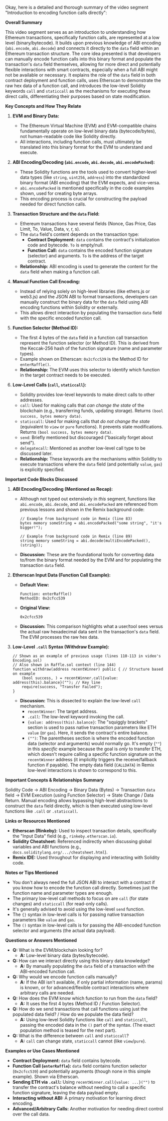 Okay, here is a detailed and thorough summary of the video segment "Introduction to encoding function calls directly":

**Overall Summary**

This video segment serves as an introduction to understanding how Ethereum transactions, specifically function calls, are represented at a low level (binary/bytecode). It builds upon previous knowledge of ABI encoding (`abi.encode`, `abi.decode`) and connects it directly to the `data` field within an Ethereum transaction structure. The core idea presented is that developers can manually encode function calls into this binary format and populate the transaction's `data` field themselves, allowing for more direct and potentially flexible interactions with smart contracts, especially when a full ABI might not be available or necessary. It explains the role of the `data` field in both contract deployment and function calls, uses Etherscan to demonstrate the raw hex data of a function call, and introduces the low-level Solidity keywords `call` and `staticcall` as the mechanisms for executing these direct calls, differentiating their purposes based on state modification.

**Key Concepts and How They Relate**

1.  **EVM and Binary Data:**
    *   The Ethereum Virtual Machine (EVM) and EVM-compatible chains fundamentally operate on low-level binary data (bytecode/bytes), not human-readable code like Solidity directly.
    *   All interactions, including function calls, must ultimately be translated into this binary format for the EVM to understand and execute.

2.  **ABI Encoding/Decoding (`abi.encode`, `abi.decode`, `abi.encodePacked`):**
    *   These Solidity functions are the tools used to convert higher-level data types (like `string`, `uint256`, `address`) into the standardized binary format (ABI encoding) that the EVM expects, and vice-versa.
    *   `abi.encodePacked` is mentioned specifically in the code examples shown, used for creating byte arrays.
    *   This encoding process is crucial for constructing the payload needed for direct function calls.

3.  **Transaction Structure and the `data` Field:**
    *   Ethereum transactions have several fields (Nonce, Gas Price, Gas Limit, To, Value, Data, v, r, s).
    *   The `data` field's content depends on the transaction type:
        *   **Contract Deployment:** `data` contains the contract's initialization code and bytecode. `To` is empty/null.
        *   **Function Call:** `data` contains the encoded function signature (selector) and arguments. `To` is the address of the target contract.
    *   **Relationship:** ABI encoding is used to generate the content for the `data` field when making a function call.

4.  **Manual Function Call Encoding:**
    *   Instead of relying solely on high-level libraries (like ethers.js or web3.js) and the JSON ABI to format transactions, developers can manually construct the binary data for the `data` field using ABI encoding functions within Solidity or externally.
    *   This allows direct interaction by populating the transaction `data` field with the specific encoded function call.

5.  **Function Selector (Method ID):**
    *   The first 4 bytes of the `data` field in a function call transaction represent the function selector (or Method ID). This is derived from the Keccak-256 hash of the function signature (name and parameter types).
    *   Example shown on Etherscan: `0x2cfcc539` is the Method ID for `enterRaffle()`.
    *   **Relationship:** The EVM uses this selector to identify which function in the target contract needs to be executed.

6.  **Low-Level Calls (`call`, `staticcall`):**
    *   Solidity provides low-level keywords to make direct calls to other addresses.
    *   `call`: Used for making calls that *can change the state* of the blockchain (e.g., transferring funds, updating storage). Returns `(bool success, bytes memory data)`.
    *   `staticcall`: Used for making calls that *do not change the state* (equivalent to `view` or `pure` functions). It prevents state modifications. Returns `(bool success, bytes memory data)`.
    *   `send`: Briefly mentioned but discouraged ("basically forget about send").
    *   `delegatecall`: Mentioned as another low-level call type to be discussed later.
    *   **Relationship:** These keywords are the mechanisms within Solidity to execute transactions where the `data` field (and potentially `value`, `gas`) is explicitly specified.

**Important Code Blocks Discussed**

1.  **ABI Encoding/Decoding (Mentioned as Recap):**
    *   Although not typed out extensively in *this* segment, functions like `abi.encode`, `abi.decode`, and `abi.encodePacked` are referenced from previous lessons and shown in the Remix background code:
        ```solidity
        // Example from background code in Remix (line 83)
        bytes memory someString = abi.encodePacked("some string", "it's bigger!");

        // Example from background code in Remix (line 89)
        string memory someString = abi.decode(multiEncodePacked(), (string));
        ```
    *   **Discussion:** These are the foundational tools for converting data to/from the binary format needed by the EVM and for populating the transaction `data` field.

2.  **Etherscan Input Data (Function Call Example):**
    *   **Default View:**
        ```
        Function: enterRaffle()
        MethodID: 0x2cfcc539
        ```
    *   **Original View:**
        ```
        0x2cfcc539
        ```
    *   **Discussion:** This comparison highlights what a user/tool sees versus the actual raw hexadecimal data sent in the transaction's `data` field. The EVM processes the raw hex data.

3.  **Low-Level `.call` Syntax (Withdraw Example):**
    ```solidity
    // Shown as an example of previous usage (lines 110-113 in video's Encoding.sol)
    // Also shown in Raffle.sol context (line 144)
    function withdraw(address recentWinner) public { // Structure based on example
        (bool success, ) = recentWinner.call{value: address(this).balance}(""); // Key line
        require(success, "Transfer Failed");
    }
    ```
    *   **Discussion:** This is dissected to explain the low-level `call` mechanism.
        *   `recentWinner`: The target address.
        *   `.call`: The low-level keyword invoking the call.
        *   `{value: address(this).balance}`: The "squiggly brackets" section is used to pass native transaction parameters like ETH `value` (or `gas`). Here, it sends the contract's entire balance.
        *   `("")`: The parentheses section is where the encoded function data (selector and arguments) would normally go. It's empty (`""`) in this *specific* example because the goal is *only* to transfer ETH, which doesn't require calling a specific function signature on the `recentWinner` address (it implicitly triggers the receive/fallback function if payable). The empty data field (`CALLDATA`) in Remix low-level interactions is shown to correspond to this.

**Important Concepts & Relationships Summary**

Solidity Code -> ABI Encoding -> Binary Data (Bytes) -> Transaction `data` field -> EVM Execution (using Function Selector) -> State Change / Data Return.
Manual encoding allows bypassing high-level abstractions to construct the `data` field directly, which is then executed using low-level functions like `.call` or `.staticcall`.

**Links or Resources Mentioned**

*   **Etherscan (Rinkeby):** Used to inspect transaction details, specifically the "Input Data" field (e.g., `rinkeby.etherscan.io`).
*   **Solidity Cheatsheet:** Referenced indirectly when discussing global variables and ABI functions (e.g., `docs.soliditylang.org/.../cheatsheet.html`).
*   **Remix IDE:** Used throughout for displaying and interacting with Solidity code.

**Notes or Tips Mentioned**

*   You don't always need the full JSON ABI to interact with a contract if you know how to encode the function call directly. Sometimes just the function name and parameter types are enough.
*   The primary low-level call methods to focus on are `call` (for state changes) and `staticcall` (for read-only calls).
*   It's generally advised to avoid using the low-level `send` function.
*   The `{}` syntax in low-level calls is for passing native transaction parameters like `value` and `gas`.
*   The `()` syntax in low-level calls is for passing the ABI-encoded function selector and arguments (the actual data payload).

**Questions or Answers Mentioned**

*   **Q:** What is the EVM/blockchain looking for?
    *   **A:** Low-level binary data (bytes/bytecode).
*   **Q:** How can we interact directly using this binary data knowledge?
    *   **A:** By manually populating the `data` field of a transaction with the ABI-encoded function call.
*   **Q:** Why would we encode function calls manually?
    *   **A:** If the ABI isn't available, if only partial information (name, params) is known, or for advanced/flexible contract interactions where arbitrary calls are needed.
*   **Q:** How does the EVM know which function to run from the `data` field?
    *   **A:** It uses the first 4 bytes (Method ID / Function Selector).
*   **Q:** How do we send transactions that call functions using just the populated data field? / How do we populate the data field?
    *   **A:** Using low-level Solidity functions like `call` and `staticcall`, passing the encoded data in the `()` part of the syntax. (The exact population method is teased for the next part).
*   **Q:** What is the difference between `call` and `staticcall`?
    *   **A:** `call` can change state, `staticcall` cannot (like `view`/`pure`).

**Examples or Use Cases Mentioned**

*   **Contract Deployment:** `data` field contains bytecode.
*   **Function Call (`enterRaffle`):** `data` field contains function selector (`0x2cfcc539`) and potentially arguments (though none in this simple example). Shown via Etherscan.
*   **Sending ETH via `.call`:** Using `recentWinner.call{value: ...}("")` to transfer the contract's balance without needing to call a specific function signature, leaving the data payload empty.
*   **Interacting without ABI:** A primary motivation for learning direct encoding.
*   **Advanced/Arbitrary Calls:** Another motivation for needing direct control over the call data.